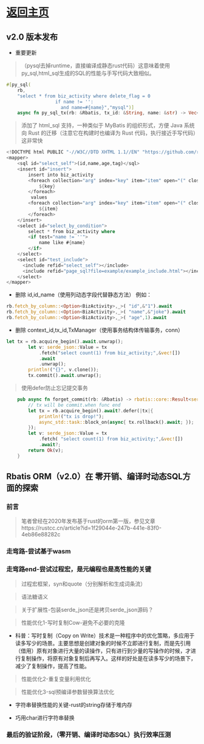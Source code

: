 # [返回主页](https://rbatis.github.io/rbatis.io/)

## v2.0 版本发布

* 重要更新
> （pysql去掉runtime，直接编译成静态rust代码）这意味着使用py_sql,html_sql生成的SQL的性能与手写代码大致相似。
```rust
#[py_sql(
    rb,
    "select * from biz_activity where delete_flag = 0
                  if name != '':
                    and name=#{name}","mysql")]
    async fn py_sql_tx(rb: &Rbatis, tx_id: &String, name: &str) -> Vec<BizActivity> { todo!() }
```
> 添加了 html_sql 支持，一种类似于 MyBatis 的组织形式，方便 Java 系统向 Rust 的迁移（注意它在构建时也编译为 Rust 代码，执行接近手写代码）这非常快
```rust
<!DOCTYPE html PUBLIC "-//W3C//DTD XHTML 1.1//EN" "https://github.com/rbatis/rbatis_sql/raw/main/mybatis-3-mapper.dtd">
<mapper>
    <sql id="select_self">(id,name,age,tag)</sql>
    <insert id="insert">
        insert into biz_activity
        <foreach collection="arg" index="key" item="item" open="(" close=")" separator=",">
            ${key}
        </foreach>
         values
        <foreach collection="arg" index="key" item="item" open="(" close=")" separator=",">
            ${item}
        </foreach>
    </insert>
    <select id="select_by_condition">
        select * from biz_activity where
        <if test="name != ''">
            name like #{name}
        </if>
    </select>
    <select id="test_include">
      <include refid="select_self"></include>
      <include refid="page_sql?file=example/example_include.html"></include>
    </select>
</mapper>
```

* 删除 id,id_name（使用列动态字段代替静态方法）
  例如：
```rust
rb.fetch_by_column::<Option<BizActivity>,_>( "id",&"1").await
rb.fetch_by_column::<Option<BizActivity>,_>( "name",&"joke").await
rb.fetch_by_column::<Option<BizActivity>,_>( "age",1).await
```
* 删除 context_id,tx_id,TxManager（使用事务结构体传输事务，conn）
```rust
let tx = rb.acquire_begin().await.unwrap();
        let v: serde_json::Value = tx
            .fetch("select count(1) from biz_activity;",&vec![])
            .await
            .unwrap();
        println!("{}", v.clone());
        tx.commit().await.unwrap();
```
> 使用defer防止忘记提交事务

```rust
    pub async fn forget_commit(rb: &Rbatis) -> rbatis::core::Result<serde_json::Value> {
        // tx will be commit.when func end
        let tx = rb.acquire_begin().await?.defer(|tx|{
            println!("tx is drop!");
            async_std::task::block_on(async{ tx.rollback().await; });
        });
        let v: serde_json::Value = tx
            .fetch( "select count(1) from biz_activity;",&vec![])
            .await?;
        return Ok(v);
    }
```

## Rbatis ORM（v2.0）在 零开销、编译时动态SQL方面的探索

###  前言
> 笔者曾经在2020年发布基于rust的orm第一版，参见文章https://rustcc.cn/article?id=1f29044e-247b-441e-83f0-4eb86e88282c



### 走弯路-尝试基于wasm

### 走弯路end-尝试过程宏，是元编程也是高性能的关键

> 过程宏框架，syn和quote（分别解析和生成词条流）

> 语法糖语义

> 关于扩展性-包装serde_json还是拷贝serde_json源码？

> 性能优化1-写时复制Cow-避免不必要的克隆
* 科普：写时复制（Copy on Write）技术是一种程序中的优化策略，多应用于读多写少的场景。主要思想是创建对象的时候不立即进行复制，而是先引用（借用）原有对象进行大量的读操作，只有进行到少量的写操作的时候，才进行复制操作，将原有对象复制后再写入。这样的好处是在读多写少的场景下，减少了复制操作，提高了性能。

> 性能优化2-重复变量利用优化

> 性能优化3-sql预编译参数替换算法优化

* 字符串替换性能的关键-rust的string存储于堆内存 

* 巧用char进行字符串替换

### 最后的验证阶段，（零开销、编译时动态SQL）执行效率压测
